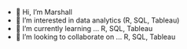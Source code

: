 - 👋 Hi, I’m Marshall
- 👀 I’m interested in data analytics (R, SQL, Tableau)
- 🌱 I’m currently learning ... R, SQL, Tableau
- 💞️ I’m looking to collaborate on ... R, SQL, Tableau

<!---
marshallmoose/marshallmoose is a ✨ special ✨ repository because its `README.md` (this file) appears on your GitHub profile.
You can click the Preview link to take a look at your changes.
--->
